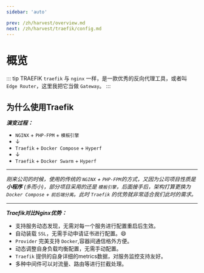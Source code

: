 ```yaml
---
sidebar: 'auto'

prev: /zh/harvest/overview.md
next: /zh/harvest/traefik/config.md
---
```


# 概览

::: tip TRAEFIK
`traefik` 与 `nginx` 一样，是一款优秀的反向代理工具，或者叫 `Edge Router`，这里我把它当做 `Gateway`。
:::

## 为什么使用Traefik

***演变过程：***

- `NGINX` + `PHP-FPM` + `模板引擎` 
- ↓
- `Traefik` + `Docker Compose` + `Hyperf`
- ↓
- `Traefik` + `Docker Swarm` + `Hyperf`
    
---

*刚来公司的时候，使用的传统的 `NGINX` + `PHP-FPM`的方式，又因为公司项目性质是 ***小程序*** (多而小)，部分项目采用的还是
`模板引擎`，后面接手后，架构打算更换为 `Docker Compose` + `前后端分离`。此时 `Traefik` 的优势就非常适合我们此时的需求。*

---

***Traefik对比Nginx优势：***

- 支持服务动态发现，无需对每一个服务进行配置重启后生效。
- 自动装载 `SSL`，无需手动申请证书进行配置。:smile:
- `Provider` 完美支持 `Docker`,容器间通信格外方便。
- 动态调整自身负载均衡配置，无需手动配置。
- `Traefik` 提供的自身详细的metrics数据，对服务监控支持友好。
- 多种中间件可以对流量、路由等进行拦截处理。
